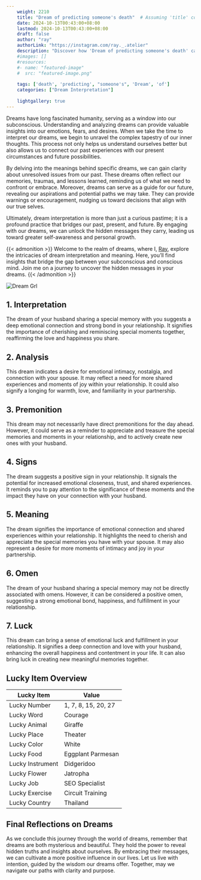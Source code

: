 ```yaml
---
    weight: 2210
    title: "Dream of predicting someone's death"  # Assuming 'title' column exists
    date: 2024-10-13T00:43:00+08:00
    lastmod: 2024-10-13T00:43:00+08:00
    draft: false
    author: "ray"
    authorLink: "https://instagram.com/ray._.atelier"
    description: "Discover how 'Dream of predicting someone's death' can interpret your future and uncover its significant meanings in your life."
    #images: []
    #resources:
    #- name: "featured-image"
    #  src: "featured-image.png"
    
    tags: ['death', 'predicting', "someone's", 'Dream', 'of']
    categories: ["Dream Interpretation"]
    
    lightgallery: true
---
```

    
Dreams have long fascinated humanity, serving as a window into our subconscious. Understanding and analyzing dreams can provide valuable insights into our emotions, fears, and desires. When we take the time to interpret our dreams, we begin to unravel the complex tapestry of our inner thoughts. This process not only helps us understand ourselves better but also allows us to connect our past experiences with our present circumstances and future possibilities.

By delving into the meanings behind specific dreams, we can gain clarity about unresolved issues from our past. These dreams often reflect our memories, traumas, and lessons learned, reminding us of what we need to confront or embrace. Moreover, dreams can serve as a guide for our future, revealing our aspirations and potential paths we may take. They can provide warnings or encouragement, nudging us toward decisions that align with our true selves.

Ultimately, dream interpretation is more than just a curious pastime; it is a profound practice that bridges our past, present, and future. By engaging with our dreams, we can unlock the hidden messages they carry, leading us toward greater self-awareness and personal growth.

{{< admonition >}}
Welcome to the realm of dreams, where I, [Ray](https://instagram.com/ray._.atelier), explore the intricacies of dream interpretation and meaning. Here, you’ll find insights that bridge the gap between your subconscious and conscious mind. Join me on a journey to uncover the hidden messages in your dreams.
{{< /admonition >}}

![Dream Grl](https://cdn.pixabay.com/photo/2017/11/02/03/35/gothic-2910057_1280.jpg "Dream Grl")

## 1. Interpretation
 The dream of your husband sharing a special memory with you suggests a deep emotional connection and strong bond in your relationship. It signifies the importance of cherishing and reminiscing special moments together, reaffirming the love and happiness you share.

## 2. Analysis
 This dream indicates a desire for emotional intimacy, nostalgia, and connection with your spouse. It may reflect a need for more shared experiences and moments of joy within your relationship. It could also signify a longing for warmth, love, and familiarity in your partnership.

## 3. Premonition
 This dream may not necessarily have direct premonitions for the day ahead. However, it could serve as a reminder to appreciate and treasure the special memories and moments in your relationship, and to actively create new ones with your husband.

## 4. Signs
 The dream suggests a positive sign in your relationship. It signals the potential for increased emotional closeness, trust, and shared experiences. It reminds you to pay attention to the significance of these moments and the impact they have on your connection with your husband.

## 5. Meaning
 The dream signifies the importance of emotional connection and shared experiences within your relationship. It highlights the need to cherish and appreciate the special memories you have with your spouse. It may also represent a desire for more moments of intimacy and joy in your partnership.

## 6. Omen
 The dream of your husband sharing a special memory may not be directly associated with omens. However, it can be considered a positive omen, suggesting a strong emotional bond, happiness, and fulfillment in your relationship.

## 7. Luck
 This dream can bring a sense of emotional luck and fulfillment in your relationship. It signifies a deep connection and love with your husband, enhancing the overall happiness and contentment in your life. It can also bring luck in creating new meaningful memories together.

## Lucky Item Overview
| Lucky Item          | Value              |
|---------------|--------------------|
| Lucky Number        | 1, 7, 8, 15, 20, 27  |
| Lucky Word          | Courage |
| Lucky Animal        | Giraffe |
| Lucky Place         | Theater     |
| Lucky Color         | White     |
| Lucky Food          | Eggplant Parmesan      |
| Lucky Instrument    | Didgeridoo |
| Lucky Flower        | Jatropha    |
| Lucky Job           | SEO Specialist       |
| Lucky Exercise      | Circuit Training  |
| Lucky Country       | Thailand    |


##  Final Reflections on Dreams

As we conclude this journey through the world of dreams, remember that dreams are both mysterious and beautiful. They hold the power to reveal hidden truths and insights about ourselves. By embracing their messages, we can cultivate a more positive influence in our lives. Let us live with intention, guided by the wisdom our dreams offer. Together, may we navigate our paths with clarity and purpose.
